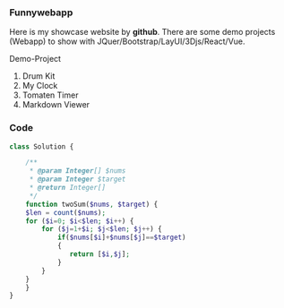 ### Funnywebapp 
Here is my showcase website by **github**. There are some demo projects (Webapp) to show with JQuer/Bootstrap/LayUI/3Djs/React/Vue.

Demo-Project
1. Drum Kit
2. My Clock
3. Tomaten Timer
4. Markdown Viewer

### Code 
``` php
class Solution {

    /**
     * @param Integer[] $nums
     * @param Integer $target
     * @return Integer[]
     */
    function twoSum($nums, $target) {
    $len = count($nums);
    for ($i=0; $i<$len; $i++) {
        for ($j=1+$i; $j<$len; $j++) {
            if($nums[$i]+$nums[$j]==$target)
            {      
               return [$i,$j];
            }
        }
    }
    }
}


